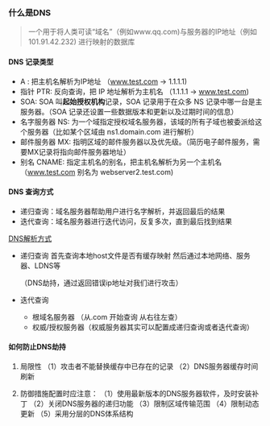 ### 什么是DNS

>一个用于将人类可读“域名”（例如www.qq.com)与服务器的IP地址（例如101.91.42.232) 进行映射的数据库

#### DNS 记录类型

* A : 把主机名解析为IP地址 （www.test.com -> 1.1.1.1)
* 指针 PTR: 反向查询，把 IP 地址解析为主机名 （1.1.1.1 -> www.test.com)
* SOA: SOA 叫**起始授权机构**记录，SOA 记录用于在众多 NS 记录中哪一台是主服务器。（SOA 记录还设置一些数据版本和更新以及过期时间的信息）
* 名字服务器 NS: 为一个域指定授权域名服务器，该域的所有子域也被委派给这个服务器（比如某个区域由 ns1.domain.com 进行解析）
* 邮件服务器 MX: 指明区域的邮件服务器以及优先级。（简历电子邮件服务，需要MX记录将指向邮件服务器地址）
* 别名 CNAME: 指定主机名的别名，把主机名解析为另一个主机名（www.test.com 别名为 webserver2.test.com)

#### DNS 查询方式

* 递归查询：域名服务器帮助用户进行名字解析，并返回最后的结果
* 迭代查询：域名服务器进行迭代访问，反复多次，直到最后找到结果

[DNS解析方式](./DNS%E8%A7%A3%E6%9E%90%E6%B5%81%E7%A8%8B.jpg)

* 递归查询
    首先查询本地host文件是否有缓存映射
    然后通过本地网络、服务器、LDNS等

    （DNS劫持，通过返回错误ip地址对我们进行攻击）
* 迭代查询 
    * 根域名服务器 （从.com 开始查询 从右往左查）
    * 权威/授权服务器（权威服务器其实可以配置成递归查询或者迭代查询）




#### 如何防止DNS劫持

1. 局限性
（1）攻击者不能替换缓存中已存在的记录
（2）DNS服务器缓存时间刷新

2. 防御措施配置时应注意：
（1）使用最新版本的DNS服务器软件，及时安装补丁
（2）关闭DNS服务器的递归功能
（3）限制区域传输范围
（4）限制动态更新
（5）采用分层的DNS体系结构